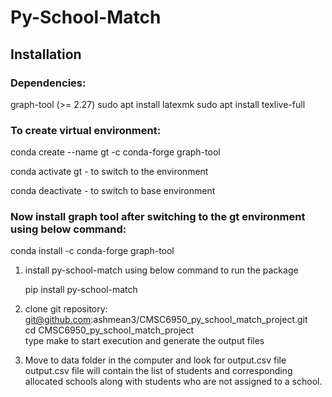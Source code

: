 # Py-School-Match

## Installation 
### Dependencies:
graph-tool (>= 2.27)
sudo apt install latexmk
sudo apt install texlive-full

### To create virtual environment:

conda create --name gt -c conda-forge graph-tool

conda activate gt - to switch to the environment

conda deactivate - to switch to base environment

### Now install graph tool after switching to the gt environment using below command:

conda install -c conda-forge graph-tool

1. install py-school-match using below command to run the package

	pip install py-school-match

2. clone git repository: git@github.com:ashmean3/CMSC6950_py_school_match_project.git\
	cd CMSC6950_py_school_match_project\
	type make to start execution and generate the output files

3. Move to data folder in the computer and look for output.csv file\
	output.csv file will contain the list of students and corresponding allocated schools along with students who are not assigned to a school.
